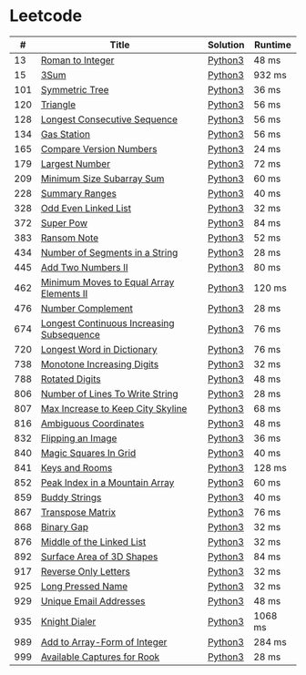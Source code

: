 # Leetcode

| # | Title | Solution | Runtime |
|---| ----- | -------- | ------- |
|13|[ Roman to Integer](https://leetcode.com/problems/roman-to-integer/)|[Python3](./solutions/13.%20Roman%20to%20Integer.py)|48 ms|
|15|[ 3Sum](https://leetcode.com/problems/3sum/)|[Python3](./solutions/15.%203Sum.py)|932 ms|
|101|[ Symmetric Tree](https://leetcode.com/problems/symmetric-tree/)|[Python3](./solutions/101.%20Symmetric%20Tree.py)|36 ms|
|120|[ Triangle](https://leetcode.com/problems/triangle/)|[Python3](./solutions/120.%20Triangle.py)|56 ms|
|128|[ Longest Consecutive Sequence](https://leetcode.com/problems/longest-consecutive-sequence/)|[Python3](./solutions/128.%20Longest%20Consecutive%20Sequence.py)|56 ms|
|134|[ Gas Station](https://leetcode.com/problems/gas-station/)|[Python3](./solutions/134.%20Gas%20Station.py)|56 ms|
|165|[ Compare Version Numbers](https://leetcode.com/problems/compare-version-numbers/)|[Python3](./solutions/165.%20Compare%20Version%20Numbers.py)|24 ms|
|179|[ Largest Number](https://leetcode.com/problems/largest-number/)|[Python3](./solutions/179.%20Largest%20Number.py)|72 ms|
|209|[ Minimum Size Subarray Sum](https://leetcode.com/problems/minimum-size-subarray-sum/)|[Python3](./solutions/209.%20Minimum%20Size%20Subarray%20Sum.py)|60 ms|
|228|[ Summary Ranges](https://leetcode.com/problems/summary-ranges/)|[Python3](./solutions/228.%20Summary%20Ranges.py)|40 ms|
|328|[ Odd Even Linked List](https://leetcode.com/problems/odd-even-linked-list/)|[Python3](./solutions/328.%20Odd%20Even%20Linked%20List.py)|32 ms|
|372|[ Super Pow](https://leetcode.com/problems/super-pow/)|[Python3](./solutions/372.%20Super%20Pow.py)|84 ms|
|383|[ Ransom Note](https://leetcode.com/problems/ransom-note/)|[Python3](./solutions/383.%20Ransom%20Note.py)|52 ms|
|434|[ Number of Segments in a String](https://leetcode.com/problems/number-of-segments-in-a-string/)|[Python3](./solutions/434.%20Number%20of%20Segments%20in%20a%20String.py)|28 ms|
|445|[ Add Two Numbers II](https://leetcode.com/problems/add-two-numbers-ii/)|[Python3](./solutions/445.%20Add%20Two%20Numbers%20II.py)|80 ms|
|462|[ Minimum Moves to Equal Array Elements II](https://leetcode.com/problems/minimum-moves-to-equal-array-elements-ii/)|[Python3](./solutions/462.%20Minimum%20Moves%20to%20Equal%20Array%20Elements%20II.py)|120 ms|
|476|[ Number Complement](https://leetcode.com/problems/number-complement/)|[Python3](./solutions/476.%20Number%20Complement.py)|28 ms|
|674|[ Longest Continuous Increasing Subsequence](https://leetcode.com/problems/longest-continuous-increasing-subsequence/)|[Python3](./solutions/674.%20Longest%20Continuous%20Increasing%20Subsequence.py)|76 ms|
|720|[ Longest Word in Dictionary](https://leetcode.com/problems/longest-word-in-dictionary/)|[Python3](./solutions/720.%20Longest%20Word%20in%20Dictionary.py)|76 ms|
|738|[ Monotone Increasing Digits](https://leetcode.com/problems/monotone-increasing-digits/)|[Python3](./solutions/738.%20Monotone%20Increasing%20Digits.py)|32 ms|
|788|[ Rotated Digits](https://leetcode.com/problems/rotated-digits/)|[Python3](./solutions/788.%20Rotated%20Digits.py)|48 ms|
|806|[ Number of Lines To Write String](https://leetcode.com/problems/number-of-lines-to-write-string/)|[Python3](./solutions/806.%20Number%20of%20Lines%20To%20Write%20String.py)|28 ms|
|807|[ Max Increase to Keep City Skyline](https://leetcode.com/problems/max-increase-to-keep-city-skyline/)|[Python3](./solutions/807.%20Max%20Increase%20to%20Keep%20City%20Skyline.py)|68 ms|
|816|[ Ambiguous Coordinates](https://leetcode.com/problems/ambiguous-coordinates/)|[Python3](./solutions/816.%20Ambiguous%20Coordinates.py)|48 ms|
|832|[ Flipping an Image](https://leetcode.com/problems/flipping-an-image/)|[Python3](./solutions/832.%20Flipping%20an%20Image.py)|36 ms|
|840|[ Magic Squares In Grid](https://leetcode.com/problems/magic-squares-in-grid/)|[Python3](./solutions/840.%20Magic%20Squares%20In%20Grid.py)|40 ms|
|841|[ Keys and Rooms](https://leetcode.com/problems/keys-and-rooms/)|[Python3](./solutions/841.%20Keys%20and%20Rooms.py)|128 ms|
|852|[ Peak Index in a Mountain Array](https://leetcode.com/problems/peak-index-in-a-mountain-array/)|[Python3](./solutions/852.%20Peak%20Index%20in%20a%20Mountain%20Array.py)|60 ms|
|859|[ Buddy Strings](https://leetcode.com/problems/buddy-strings/)|[Python3](./solutions/859.%20Buddy%20Strings.py)|40 ms|
|867|[ Transpose Matrix](https://leetcode.com/problems/transpose-matrix/)|[Python3](./solutions/867.%20Transpose%20Matrix.py)|76 ms|
|868|[ Binary Gap](https://leetcode.com/problems/binary-gap/)|[Python3](./solutions/868.%20Binary%20Gap.py)|32 ms|
|876|[ Middle of the Linked List](https://leetcode.com/problems/middle-of-the-linked-list/)|[Python3](./solutions/876.%20Middle%20of%20the%20Linked%20List.py)|32 ms|
|892|[ Surface Area of 3D Shapes](https://leetcode.com/problems/surface-area-of-3d-shapes/)|[Python3](./solutions/892.%20Surface%20Area%20of%203D%20Shapes.py)|84 ms|
|917|[ Reverse Only Letters](https://leetcode.com/problems/reverse-only-letters/)|[Python3](./solutions/917.%20Reverse%20Only%20Letters.py)|32 ms|
|925|[ Long Pressed Name](https://leetcode.com/problems/long-pressed-name/)|[Python3](./solutions/925.%20Long%20Pressed%20Name.py)|32 ms|
|929|[ Unique Email Addresses](https://leetcode.com/problems/unique-email-addresses/)|[Python3](./solutions/929.%20Unique%20Email%20Addresses.py)|48 ms|
|935|[ Knight Dialer](https://leetcode.com/problems/knight-dialer/)|[Python3](./solutions/935.%20Knight%20Dialer.py)|1068 ms|
|989|[ Add to Array-Form of Integer](https://leetcode.com/problems/add-to-array-form-of-integer/)|[Python3](./solutions/989.%20Add%20to%20Array-Form%20of%20Integer.py)|284 ms|
|999|[ Available Captures for Rook](https://leetcode.com/problems/available-captures-for-rook/)|[Python3](./solutions/999.%20Available%20Captures%20for%20Rook.py)|28 ms|

